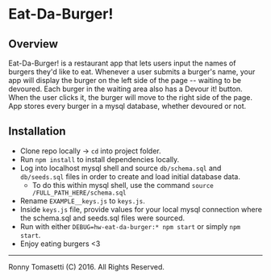 # Eat-Da-Burger!

## Overview
Eat-Da-Burger! is a restaurant app that lets users input the names of burgers they'd like to eat. Whenever a user submits a burger's name, your app will display the burger on the left side of the page -- waiting to be devoured. Each burger in the waiting area also has a Devour it! button. When the user clicks it, the burger will move to the right side of the page. App stores every burger in a mysql database, whether devoured or not.

## Installation
- Clone repo locally -> `cd` into project folder.
- Run `npm install` to install dependencies locally.
- Log into localhost mysql shell and source `db/schema.sql` and `db/seeds.sql` files in order to create and load initial database data.
  - To do this within mysql shell, use the command `source /FULL_PATH_HERE/schema.sql`
- Rename `EXAMPLE__keys.js` to `keys.js`.
- Inside `keys.js` file, provide values for your local mysql connection where the schema.sql and seeds.sql files were sourced.
- Run with either `DEBUG=hw-eat-da-burger:* npm start` or simply `npm start`.
- Enjoy eating burgers <3

----------

Ronny Tomasetti (C) 2016. All Rights Reserved.
